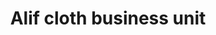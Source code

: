 ---
title: "Alif cloth business unit"
url: /thiruvananthapuram/alif-cloth-business-unit/
shop: clothes
---